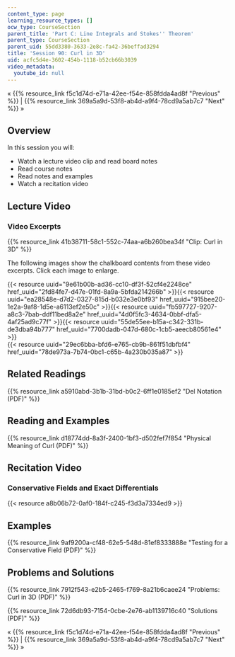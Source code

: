```yaml
---
content_type: page
learning_resource_types: []
ocw_type: CourseSection
parent_title: 'Part C: Line Integrals and Stokes'' Theorem'
parent_type: CourseSection
parent_uid: 55dd3380-3633-2e8c-fa42-36beffad3294
title: 'Session 90: Curl in 3D'
uid: acfc5d4e-3602-454b-1118-b52cb66b3039
video_metadata:
  youtube_id: null
---
```


« {{% resource_link f5c1d74d-e71a-42ee-f54e-858fdda4ad8f "Previous" %}} | {{% resource_link 369a5a9d-53f8-ab4d-a9f4-78cd9a5ab7c7 "Next" %}} »

Overview
--------

In this session you will:

*   Watch a lecture video clip and read board notes
*   Read course notes
*   Read notes and examples
*   Watch a recitation video

Lecture Video
-------------

### Video Excerpts

{{% resource_link 41b38711-58c1-552c-74aa-a6b260bea34f "Clip: Curl in 3D" %}}

The following images show the chalkboard contents from these video excerpts. Click each image to enlarge.

{{< resource uuid="9e61b00b-ad36-cc10-df3f-52cf4e2248ce" href_uuid="2fd84fe7-d47e-01fd-8a9a-5bfda214266b" >}}{{< resource uuid="ea28548e-d7d2-0327-815d-b032e3e0bf93" href_uuid="915bee20-1e2a-9af8-1d5e-a6113ef2e50c" >}}{{< resource uuid="fb597727-9207-a8c3-7bab-ddf11bed8a2e" href_uuid="4d0f5fc3-4634-0bbf-dfa5-4af25ad9c77f" >}}{{< resource uuid="55de55ee-b15a-c342-331b-de3dba94b777" href_uuid="7700dadb-047d-680c-1cb5-aeecb80561e4" >}}  
{{< resource uuid="29ec6bba-bfd6-e765-cb9b-861f51dbfbf4" href_uuid="78de973a-7b74-0bc1-c65b-4a230b035a87" >}}

Related Readings
----------------

{{% resource_link a5910abd-3b1b-31bd-b0c2-6ff1e0185ef2 "Del Notation (PDF)" %}}

Reading and Examples
--------------------

{{% resource_link d18774dd-8a3f-2400-1bf3-d502fef7f854 "Physical Meaning of Curl (PDF)" %}}

Recitation Video
----------------

### Conservative Fields and Exact Differentials

{{< resource a8b06b72-0af0-184f-c245-f3d3a7334ed9 >}}

Examples
--------

{{% resource_link 9af9200a-cf48-62e5-548d-81ef8333888e "Testing for a Conservative Field (PDF)" %}}

Problems and Solutions
----------------------

{{% resource_link 7912f543-e2b5-2465-f769-8a21b6caee24 "Problems: Curl in 3D (PDF)" %}}

{{% resource_link 72d6db93-7154-0cbe-2e76-ab1139716c40 "Solutions (PDF)" %}}

« {{% resource_link f5c1d74d-e71a-42ee-f54e-858fdda4ad8f "Previous" %}} | {{% resource_link 369a5a9d-53f8-ab4d-a9f4-78cd9a5ab7c7 "Next" %}} »